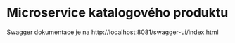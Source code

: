# Microservice katalogového produktu

Swagger dokumentace je na http://localhost:8081/swagger-ui/index.html